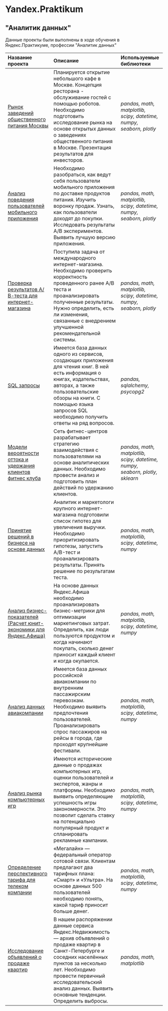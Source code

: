 # Yandex.Praktikum
## "Аналитик данных"

Данные проекты были выполнены в ходе обучения в Яндекс.Практикуме, профессии "Аналитик данных"

| Название проекта | Описание | Используемые библиотеки | 
| :---------------------- | :---------------------- | :---------------------- |
| [Рынок заведений общественного питания Москвы](Food_market_analysis) | Планируется открытие небольшого кафе в Москве. Концепция ресторана - обслуживание гостей с помощью роботов. Необходимо подготовить исследование рынка на основе открытых данных о заведениях общественного питания в Москве. Презентация результатов для инвесторов.| *pandas, math, matplotlib, scipy, datetime, numpy, seaborn, plotly* |
| [Анализ поведения пользователей мобильного приложения](AB_tests) | Необходимо разобраться, как ведут себя пользователи мобильного приложения по доставке продуктов питания. Изучить воронку продаж. Узнать, как пользователи доходят до покупки. Исследовать результаты А/В экспериментов. Выявить лучшую версию приложения.| *pandas, math, matplotlib, scipy, datetime, numpy, seaborn, plotly* |
| [Проверка результатов А/В-теста для интернет-магазина](AB_tests_e_commerce) | Поступила задача от международного интернет-магазина. Необходимо проверить корректность проведенного ранее А/В теста и проанализировать полученные результаты. Нужно определить, есть ли изменения, связанные с внедрением улучшенной рекомендательной системы.| *pandas, math, matplotlib, scipy, datetime, numpy, seaborn, plotly* |
| [SQL запросы](SQL_requests) | Имеется база данных одного из сервисов, создающих приложения для чтения книг. В ней есть информация о книгах, издательствах, авторах, а также пользовательские обзоры на книги. C помощью языка запросов SQL необходимо получить ответы на ряд вопросов.| *pandas, sqlalchemy, psycopg2* |
| [Модели вероятности оттока и удержания клиентов фитнес клуба](Predictive_customer_churn_model) | Сеть фитнес-центров разрабатывает стратегию взаимодействия с пользователями на основе аналитических данных. Необходимо провести анализ и подготовить план действий по удержанию клиентов.| *pandas, math, matplotlib, scipy, datetime, numpy, seaborn, plotly, sklearn* |
| [Принятие решений в бизнесе на основе данных](Hypothesis_prioritization_ABtests) | Аналитик и маркетологи крупного интернет-магазина подготовили список гипотез для увеличения выручки. Необходимо приоритизировать гипотезы, запустить A/B-тест и проанализировать результаты. Принять решение по результатам теста.| *pandas, math, matplotlib, scipy, datetime, numpy* |
| [Анализ бизнес-показателей (Расчет юнит-экономики для Яндекс.Афиша)](Unit_economics_for_Yandex_afisha) | На основе данных Яндекс.Афиша необходимо проанализировать бизнес-метрики для оптимизации маркетинговых затрат. Определить, как люди пользуются продуктом и когда начинают покупать, сколько денег приносит каждый клиент и когда окупается.| *pandas, math, matplotlib, scipy, datetime, numpy* |
| [Анализ данных авиакомпании](airline_data_analysis) | Имеется база данных российской авиакомпании по внутренним пассажирским перевозкам. Необходимо выявить предпочтения пользователей. Проанализировать спрос пассажиров на рейсы в города, где проходят крупнейшие фестивали.| *pandas, math, matplotlib, scipy, datetime, numpy* |
| [Анализ рынка компьютерных игр](Computer_games_market_analysis) | Имеются исторические данные о продажах компьютерных игр, оценки пользователей и экспертов, жанры и платформы. Необходимо выявить определяющие успешность игры закономерности. Это позволит сделать ставку на потенциально популярный продукт и спланировать рекламные кампании.| *pandas, math, matplotlib, scipy, datetime, numpy* |
| [Определение перспективного тарифа для телеком компании](Telekom_tariff) | «Мегалайн» — федеральный оператор сотовой связи. Клиентам предлагают два тарифных плана: «Смарт» и «Ультра». На основе данных 500 пользователей необходимо понять, какой тариф приносит больше денег.| *pandas, math, matplotlib, scipy, datetime, numpy* |
| [Исследование объявлений о продаже квартир](real_estate_market_analysis) | В нашем распоряжении данные сервиса Яндекс.Недвижимость — архив объявлений о продаже квартир в Санкт-Петербурге и соседних населённых пунктов за несколько лет. Необходимо провести первичный исследовательский анализ данных. Выявить основные тенденции. Определить выбросы.| *pandas, math, matplotlib* |






